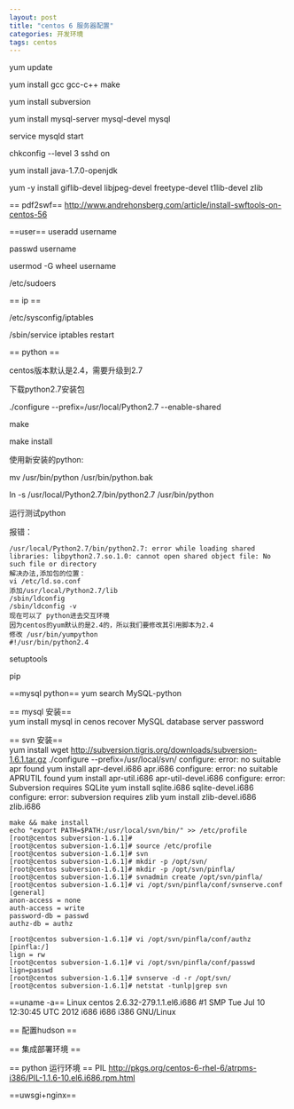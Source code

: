 ```yaml
---
layout: post
title: "centos 6 服务器配置"
categories: 开发环境
tags: centos
---
```


yum update

yum install gcc gcc-c++ make 


yum install subversion 

yum install mysql-server  mysql-devel mysql

service mysqld start

chkconfig --level 3 sshd on

yum install java-1.7.0-openjdk

yum -y install giflib-devel libjpeg-devel freetype-devel t1lib-devel zlib

== pdf2swf==
http://www.andrehonsberg.com/article/install-swftools-on-centos-56

==user==
useradd username

passwd username

usermod -G wheel username

 /etc/sudoers

== ip ==

/etc/sysconfig/iptables

/sbin/service iptables restart

== python ==

centos版本默认是2.4，需要升级到2.7

下载python2.7安装包

./configure --prefix=/usr/local/Python2.7 --enable-shared

make

make install

使用新安装的python:

mv /usr/bin/python /usr/bin/python.bak

ln -s /usr/local/Python2.7/bin/python2.7 /usr/bin/python

运行测试python

报错：

	/usr/local/Python2.7/bin/python2.7: error while loading shared libraries: libpython2.7.so.1.0: cannot open shared object file: No such file or directory
	解决办法,添加包的位置：
	vi /etc/ld.so.conf 
	添加/usr/local/Python2.7/lib
	/sbin/ldconfig
	/sbin/ldconfig -v
	现在可以了 python进去交互环境
	因为centos的yum默认的是2.4的，所以我们要修改其引用脚本为2.4
	修改 /usr/bin/yumpython
	#!/usr/bin/python2.4

setuptools

pip 

==mysql python==
yum search MySQL-python


== mysql 安装==  
yum install mysql in cenos
recover MySQL database server password

== svn 安装==  
	yum install
	wget http://subversion.tigris.org/downloads/subversion-1.6.1.tar.gz
	./configure --prefix=/usr/local/svn/
	configure: error: no suitable apr found
	yum install apr-devel.i686  apr.i686 
	configure: error: no suitable APRUTIL found
	yum install apr-util.i686 apr-util-devel.i686 
	configure: error: Subversion requires SQLite
	yum install sqlite.i686  sqlite-devel.i686
	configure: error: subversion requires zlib
	yum install zlib-devel.i686  zlib.i686 

	make && make install
	echo "export PATH=$PATH:/usr/local/svn/bin/" >> /etc/profile
	[root@centos subversion-1.6.1]#
	[root@centos subversion-1.6.1]# source /etc/profile
	[root@centos subversion-1.6.1]# svn
	[root@centos subversion-1.6.1]# mkdir -p /opt/svn/
	[root@centos subversion-1.6.1]# mkdir -p /opt/svn/pinfla/
	[root@centos subversion-1.6.1]# svnadmin create /opt/svn/pinfla/
	[root@centos subversion-1.6.1]# vi /opt/svn/pinfla/conf/svnserve.conf
	[general]
	anon-access = none
	auth-access = write
	password-db = passwd
	authz-db = authz

	[root@centos subversion-1.6.1]# vi /opt/svn/pinfla/conf/authz
	[pinfla:/]
	lign = rw
	[root@centos subversion-1.6.1]# vi /opt/svn/pinfla/conf/passwd
	lign=passwd
	[root@centos subversion-1.6.1]# svnserve -d -r /opt/svn/
	[root@centos subversion-1.6.1]# netstat -tunlp|grep svn

==uname -a==
Linux centos 2.6.32-279.1.1.el6.i686 #1 SMP Tue Jul 10 12:30:45 UTC 2012 i686 i686 i386 GNU/Linux

== 配置hudson ==

== 集成部署环境 ==

== python 运行环境 ==
PIL http://pkgs.org/centos-6-rhel-6/atrpms-i386/PIL-1.1.6-10.el6.i686.rpm.html

==uwsgi+nginx==






